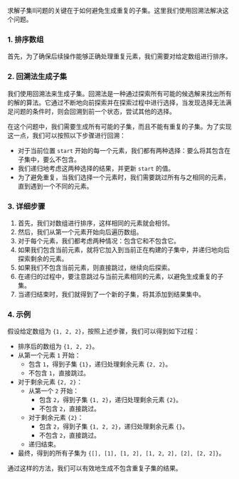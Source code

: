 求解子集II问题的关键在于如何避免生成重复的子集。这里我们使用回溯法解决这个问题。

### 1. 排序数组
首先，为了确保后续操作能够正确处理重复元素，我们需要对给定数组进行排序。

### 2. 回溯法生成子集
我们使用回溯法来生成子集。回溯法是一种通过探索所有可能的候选解来找出所有的解的算法。它通过不断地向前探索并在探索过程中进行选择，当发现选择无法满足问题的条件时，则会回溯到前一个状态，尝试其他的选择。

在这个问题中，我们需要生成所有可能的子集，而且不能有重复的子集。为了实现这一点，我们可以按照以下步骤进行回溯：

- 对于当前位置 `start` 开始的每一个元素，我们都有两种选择：要么将其包含在子集中，要么不包含。
- 我们递归地考虑这两种选择的结果，并更新 `start` 的值。
- 为了避免重复，当我们选择一个元素时，我们需要跳过所有与之相同的元素，直到遇到一个不同的元素。

### 3. 详细步骤
1. 首先，我们对数组进行排序，这样相同的元素就会相邻。
2. 然后，我们从第一个元素开始向后遍历数组。
3. 对于每个元素，我们都考虑两种情况：包含它和不包含它。
4. 如果我们包含当前元素，就将它加入到当前正在构建的子集中，并递归地向后探索剩余的元素。
5. 如果我们不包含当前元素，则直接跳过，继续向后探索。
6. 在递归的过程中，要注意跳过与当前元素相同的元素，以避免生成重复的子集。
7. 当递归结束时，我们就得到了一个新的子集，将其添加到结果集中。

### 4. 示例
假设给定数组为 `{1, 2, 2}`，按照上述步骤，我们可以得到如下过程：

- 排序后的数组为 `{1, 2, 2}`。
- 从第一个元素 `1` 开始：
    - 包含 `1`，得到子集 `{1}`，递归处理剩余元素 `{2, 2}`。
    - 不包含 `1`，直接跳过。
- 对于剩余元素 `{2, 2}`：
    - 从第一个 `2` 开始：
        - 包含 `2`，得到子集 `{1, 2}`，递归处理剩余元素 `{2}`。
        - 不包含 `2`，直接跳过。
    - 对于剩余元素 `{2}`：
        - 包含 `2`，得到子集 `{1, 2, 2}`，递归处理剩余元素 `{}`。
        - 不包含 `2`，直接跳过。
    - 递归结束。
- 最终，得到的所有子集为 `{[], [1], [1, 2], [1, 2, 2], [2], [2, 2]}`。

通过这样的方法，我们可以有效地生成不包含重复子集的结果。